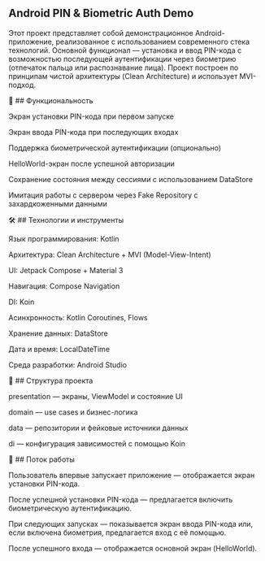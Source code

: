 ## Android PIN & Biometric Auth Demo

Этот проект представляет собой демонстрационное Android-приложение, реализованное с использованием современного стека технологий. Основной функционал — установка и ввод PIN-кода с возможностью последующей аутентификации через биометрию (отпечаток пальца или распознавание лица). Проект построен по принципам чистой архитектуры (Clean Architecture) и использует MVI-подход.

🧹 ## Функциональность

Экран установки PIN-кода при первом запуске

Экран ввода PIN-кода при последующих входах

Поддержка биометрической аутентификации (опционально)

HelloWorld-экран после успешной авторизации

Сохранение состояния между сессиями с использованием DataStore

Имитация работы с сервером через Fake Repository с захардкоженными данными

🛠️ ## Технологии и инструменты

Язык программирования: Kotlin

Архитектура: Clean Architecture + MVI (Model-View-Intent)

UI: Jetpack Compose + Material 3

Навигация: Compose Navigation

DI: Koin

Асинхронность: Kotlin Coroutines, Flows

Хранение данных: DataStore

Дата и время: LocalDateTime

Среда разработки: Android Studio

🔧 ## Структура проекта

presentation — экраны, ViewModel и состояние UI

domain — use cases и бизнес-логика

data — репозитории и фейковые источники данных

di — конфигурация зависимостей с помощью Koin

🔄 ## Поток работы

Пользователь впервые запускает приложение — отображается экран установки PIN-кода.

После успешной установки PIN-кода — предлагается включить биометрическую аутентификацию.

При следующих запусках — показывается экран ввода PIN-кода или, если включена биометрия, предлагается вход с её помощью.

После успешного входа — отображается основной экран (HelloWorld).
